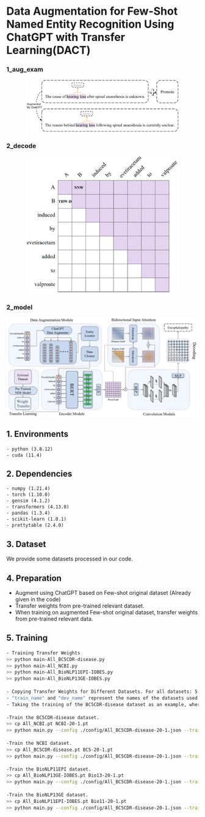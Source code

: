  # Data Augmentation for Few-Shot Named Entity Recognition Using ChatGPT with Transfer Learning(DACT)
 

### 1_aug_exam
<p align="center">
  <img src="./figures/1_aug_exam.jpg" width="400"/>
</p>
 

### 2_decode
<p align="center">
  <img src="./figures/3_decode.jpg" width="400"/>
</p>


### 2_model
<p align="center">
  <img src="./figures/2_model.jpg" />
</p>

## 1. Environments

```
- python (3.8.12)
- cuda (11.4)
```

## 2. Dependencies

```
- numpy (1.21.4)
- torch (1.10.0)
- gensim (4.1.2)
- transformers (4.13.0)
- pandas (1.3.4)
- scikit-learn (1.0.1)
- prettytable (2.4.0)
```

## 3. Dataset

We provide some datasets processed in our code.

## 4. Preparation

- Augment using ChatGPT based on Few-shot original dataset (Already given in the code)
- Transfer weights from pre-trained relevant dataset.
- When training on augmented Few-shot original dataset, transfer weights from pre-trained relevant data.

## 5. Training

```bash
- Training Transfer Weights
>> python main-All_BC5CDR-disease.py
>> python main-All_NCBI.py
>> python main-All_BioNLP11EPI-IOBES.py
>> python main-All_BioNLP13GE-IOBES.py

- Copying Transfer Weights for Different Datasets. For all datasets: 5-1,5-2,5-3,5-4,5-5,20-1,20-2,20-3,20-4,20-5,50-1,50-2,50-3,50-4,50-5, follow the same training method as 20-1:
- "train_name" and "dev_name" represent the names of the datasets used for training and development, respectively.
- Taking the training of the BC5CDR-disease dataset as an example, where "All_NCBI.pt" represents the transfer weights saved during training using the command 'python main-All_NCBI.py'.

-Train the BC5CDR-disease dataset.
>> cp All_NCBI.pt NCBI-20-1.pt
>> python main.py --config ./config/All_BC5CDR-disease-20-1.json --train_name train_best_clear --dev_name dev_best_clear

-Train the NCBI dataset.
>> cp All_BC5CDR-disease.pt BC5-20-1.pt
>> python main.py --config ./config/All_BC5CDR-disease-20-1.json --train_name train_best_clear --dev_name dev_best_clear

-Train the BioNLP11EPI dataset.
>> cp All_BioNLP13GE-IOBES.pt Bio13-20-1.pt
>> python main.py --config ./config/All_BC5CDR-disease-20-1.json --train_name train_best_clear --dev_name dev_best_clear

-Train the BioNLP13GE dataset.
>> cp All_BioNLP11EPI-IOBES.pt Bio11-20-1.pt
>> python main.py --config ./config/All_BC5CDR-disease-20-1.json --train_name train_best_clear --dev_name dev_best_clear
```




